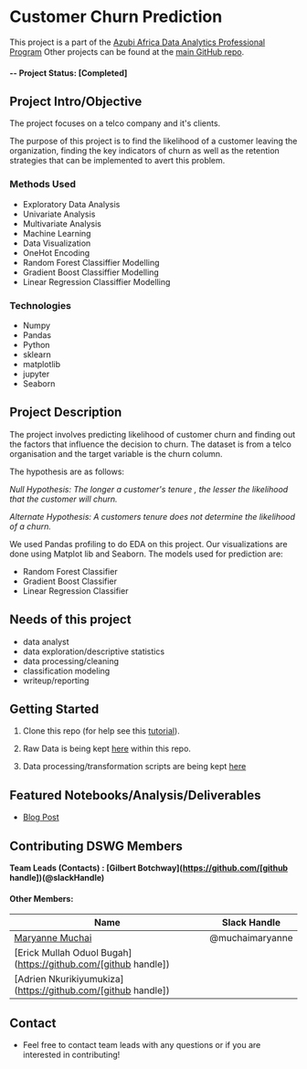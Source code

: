 # Customer Churn Prediction
This project is a part of the [Azubi Africa Data Analytics Professional Program](https://www.azubiafrica.org/data-analytics) Other projects can be found at the [main GitHub repo](https://github.com/muchaimaryanne?tab=repositories).

#### -- Project Status: [Completed]

## Project Intro/Objective
The project focuses on a telco company and it's clients.

The purpose of this project is to find the likelihood of a customer leaving the organization, finding the key indicators of churn as well as the retention strategies that can be implemented to avert this problem.


### Methods Used
* Exploratory Data Analysis
* Univariate Analysis
* Multivariate Analysis
* Machine Learning
* Data Visualization
* OneHot Encoding
* Random Forest Classiffier Modelling
* Gradient Boost Classiffier Modelling
* Linear Regression Classiffier Modelling

### Technologies
* Numpy
* Pandas
* Python
* sklearn
* matplotlib
* jupyter
* Seaborn
 

## Project Description
The project involves predicting likelihood of customer churn and finding out the factors that influence the decision to churn. The dataset is from a telco organisation and the target variable is the churn column.

The hypothesis are as follows:

*Null Hypothesis: The longer a customer's tenure , the lesser the likelihood that the customer will churn.*

*Alternate Hypothesis: A customers tenure does not determine the likelihood of a churn.*

We used Pandas profiling to do EDA on this project.
Our visualizations are done using Matplot lib and Seaborn.
The models used for prediction are:

* Random Forest Classifier
* Gradient Boost Classifier
* Linear Regression Classifier

## Needs of this project

- data analyst
- data exploration/descriptive statistics
- data processing/cleaning
- classification modeling
- writeup/reporting


## Getting Started

1. Clone this repo (for help see this [tutorial](https://help.github.com/articles/cloning-a-repository/)).
2. Raw Data is being kept [here](https://github.com/muchaimaryanne/Telco-Customer-Churn/blob/main/Telco-Customer-Churn.zip) within this repo.

    
    
3. Data processing/transformation scripts are being kept [here](https://github.com/muchaimaryanne/Telco-Customer-Churn/blob/main/Customer_churn_prediction.ipynb)



## Featured Notebooks/Analysis/Deliverables
* [Blog Post](https://medium.com/@muchaimaryanne/the-power-of-data-how-machine-learning-can-help-predict-and-prevent-customer-churn-65b303381f02)


## Contributing DSWG Members

**Team Leads (Contacts) : [Gilbert Botchway](https://github.com/[github handle])(@slackHandle)**

#### Other Members:

|Name     |  Slack Handle   | 
|---------|-----------------|
|[Maryanne Muchai](https://github.com/muchaimaryanne])| @muchaimaryanne       |
|[Erick Mullah Oduol Bugah](https://github.com/[github handle]) |        |
|[Adrien Nkurikiyumukiza](https://github.com/[github handle]) |        |


## Contact
* Feel free to contact team leads with any questions or if you are interested in contributing!

